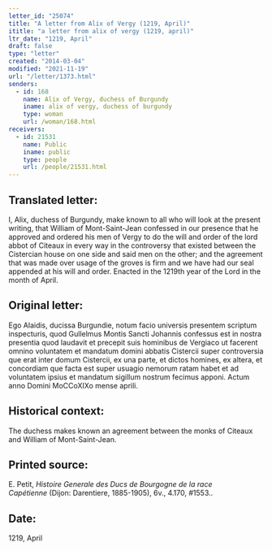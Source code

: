 ```yaml
---
letter_id: "25074"
title: "A letter from Alix of Vergy (1219, April)"
ititle: "a letter from alix of vergy (1219, april)"
ltr_date: "1219, April"
draft: false
type: "letter"
created: "2014-03-04"
modified: "2021-11-19"
url: "/letter/1373.html"
senders:
  - id: 168
    name: Alix of Vergy, duchess of Burgundy
    iname: alix of vergy, duchess of burgundy
    type: woman
    url: /woman/168.html
receivers:
  - id: 21531
    name: Public
    iname: public
    type: people
    url: /people/21531.html
---
```

<h2> Translated letter:</h2>I, Alix, duchess of Burgundy, make known to all who will look at the present writing, that William of Mont-Saint-Jean confessed in our presence that he approved and ordered his men of Vergy to do the will and order of the lord abbot of Citeaux in every way in the controversy that existed between the Cistercian house on one side and said men on the other; and the agreement that was made over usage of the groves is firm and we have had our seal appended at his will and order.  Enacted in the 1219th year of the Lord in the month of April.
<h2 class="mt-4"> Original letter:</h2>Ego Alaidis, ducissa Burgundie, notum facio universis presentem scriptum inspecturis, quod Gullelmus Montis Sancti Johannis confessus est in nostra presentia quod laudavit et precepit suis hominibus de Vergiaco ut facerent omnino voluntatem et mandatum domini abbatis Cistercii super controversia que erat inter domum Cistercii, ex una parte, et dictos homines, ex altera, et concordiam que facta est super usuagio nemorum ratam habet et ad voluntatem ipsius et mandatum sigillum nostrum fecimus apponi.  Actum anno Domini MoCCoXIXo mense aprili.
<h2 class="mt-4"> Historical context:</h2>The duchess makes known an agreement between the monks of Citeaux and William of Mont-Saint-Jean.
<h2 class="mt-4"> Printed source:</h2><p>E. Petit,&nbsp;<em>Histoire Generale des Ducs de Bourgogne&nbsp;</em><i>de la race Capétienne&nbsp;</i>(Dijon: Darentiere, 1885-1905), 6v., 4.170, #1553..</p><h2 class="mt-4"> Date:</h2>1219, April